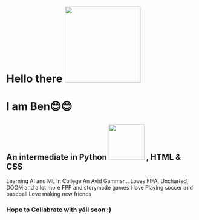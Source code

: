 <h1> Hello there <img src="https://c.tenor.com/-B81ztWwYAYAAAAi/covid-hi.gif" width="200px"> <h1>



 
 I am Ben😊😊
<h2> An intermediate in Python <img src="http://clipart-library.com/image_gallery2/Python-Logo-Free-Download-PNG.png" width="94px"> , HTML & CSS </h2>
Learning AI and ML in College
An Avid Gammer... Loves FIFA, Uncharted, DOOM and a lot more FPP and storymode games
I love Playing soccer and baseball
Love making new friends 
  <h3> Hope to Collabrate with yáll soon :)  </h3>
  

